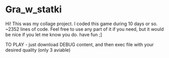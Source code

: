 # Gra_w_statki
Hi!
This was my collage project.
I coded this game during 10 days or so. 
~2352 lines of code.
Feel free to use any part of it if you need, but it would be nice if you let me know you do.
have fun ;]

TO PLAY - just download DEBUG content, and then exec file with your desired quality (only 3 aviable)
